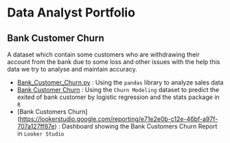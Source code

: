 # Data Analyst Portfolio

## **Bank Customer Churn**
A dataset which contain some customers who are withdrawing their account from the bank due to some loss and other issues with the help this data we try to analyse and maintain accuracy.
- [Bank_Customer_Churn.py](https://github.com/Jintawee-s/data_analyst_portfolio/blob/main/Python/Bank_Customers_Churn.py) : Using the `pandas` library to analyze sales data
- [Bank Customer Churn](https://github.com/Jintawee-s/data_analyst_portfolio/blob/main/R%20Programming/Bank%20Customer%20Churn.pdf) : Using the `Churn Modeling` dataset to predict the exited of bank customer by logistic regression and the stats package in `R`
- [Bank Customers Churn] (https://lookerstudio.google.com/reporting/e71e2e0b-c12e-46bf-a97f-707a127ff87e) : Dashboard showing the Bank Customers Churn Report in `Looker Studio`
